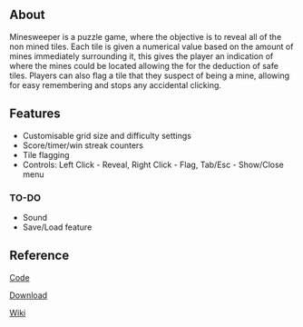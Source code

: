 ## About
Minesweeper is a puzzle game, where the objective is to reveal all of the non mined tiles. Each tile is given a numerical value based on the amount of mines immediately surrounding it, this gives the player an indication of where the mines could be located allowing the for the deduction of safe tiles. Players can also flag a tile that they suspect of being a mine, allowing for easy remembering and stops any accidental clicking.

## Features
- Customisable grid size and difficulty settings
- Score/timer/win streak counters
- Tile flagging
- Controls: Left Click - Reveal, Right Click - Flag, Tab/Esc - Show/Close menu


### TO-DO
- Sound
- Save/Load feature

## Reference
[Code](https://github.com/chriswestwood/Minesweep)

[Download]()

[Wiki](https://en.wikipedia.org/wiki/Minesweeper_(video_game))
